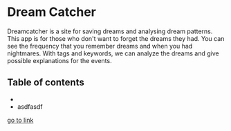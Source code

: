 # Dream Catcher
Dreamcatcher is a site for saving dreams and analysing dream patterns.
This app is for those who don't want to forget the dreams they had. You can see the frequency that you remember dreams and when you had nightmares.  With tags and keywords, we can analyze the dreams and give possible explanations for the events.

## Table of contents
- 
- asdfasdf


[go to link](Documentation/C4)


